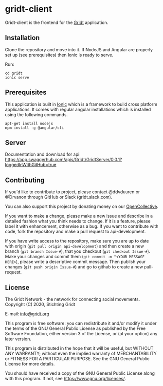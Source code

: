 # gridt-client

Gridt-client is the frontend for the [Gridt](https://gridt.org) application.

## Installation
Clone the repository and move into it. If NodeJS and Angular are properly set up (see prerequisites) then Ionic is ready to serve.

Run:
```
cd gridt
ionic serve
```

## Prerequisites
This application is built in [Ionic](https://ionicframework.com/) which is a framework to build cross platform applications. It comes with regular angular installations which is installed using the following commands.

```
apt-get install nodejs
npm install -g @angular/cli
```
## Server 
Documentation and download for api https://app.swaggerhub.com/apis/Gridt/GridtServer/0.0.1?loggedInWithGitHub=true

## Contributing
If you'd like to contribute to project, please contact @ddvduuren or @Drvanon through GitHub or Slack (gridt.slack.com).

You can also support this project by donating money on our [OpenCollective](https://opencollective.com/gridt).

If you want to make a change, please make a new issue and describe in a detailed fashion what you think needs to change. If it is a feature, please label it with enhancement, otherwise as a bug. If you want to contribute with code, fork the repository and make a pull request to api-development.

If you have write access to the repository, make sure you are up to date with origin (`git pull origin api-development`) and then create a new branch (`git branch Issue-#`), that you checkout (`git checkout Issue-#`). Make your changes and commit them (`git commit -m "<YOUR MESSAGE HERE>`), please write a descriptive commit message. Then publish your changes (`git push origin Issue-#`) and go to github to create a new pull-request.

## License
The Gridt Network - the network for connecting social movements. Copyright (C) 2020, Stichting Gridt

E-mail: info@gridt.org

This program is free software: you can redistribute it and/or modify it under the terms of the GNU General Public License as published by the Free Software Foundation, either version 3 of the License, or (at your option) any later version.

This program is distributed in the hope that it will be useful, but WITHOUT ANY WARRANTY; without even the implied warranty of
MERCHANTABILITY or FITNESS FOR A PARTICULAR PURPOSE.  See the GNU General Public License for more details.

You should have received a copy of the GNU General Public License along with this program.  If not, see <https://www.gnu.org/licenses/>.
